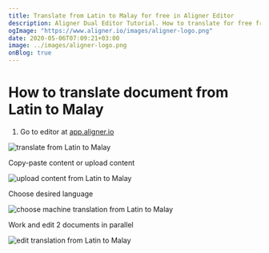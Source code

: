 ```yaml
---
title: Translate from Latin to Malay for free in Aligner Editor
description: Aligner Dual Editor Tutorial. How to translate for free from Latin to Malay. Aligner is multilingual document management platform. 
ogImage: "https://www.aligner.io/images/aligner-logo.png"
date: 2020-05-06T07:09:21+03:00
image: ../images/aligner-logo.png
onBlog: true
---
```


# How to translate document from Latin to Malay

1. Go to editor at [app.aligner.io](https://app.aligner.io "Aligner App web page")

![translate from Latin to Malay](../aligner-blank-editor.png "translate from Latin to Malay")

Copy-paste content or upload content

![upload content from Latin to Malay](../aligner-uploaded-document.png "upload content from Latin to Malay")

Choose desired language

![choose machine translation from Latin to Malay](../aligner-language-dropdown.png "choose machine translation from Latin to Malay")

Work and edit 2 documents in parallel

![edit translation from Latin to Malay](../aligner-double-sitded-editor.png "edit translation from Latin to Malay")

